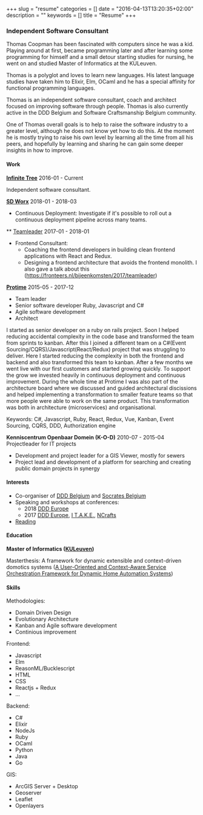 +++
slug = "resume"
categories = []
date = "2016-04-13T13:20:35+02:00"
description = ""
keywords = []
title = "Resume"
+++

### Independent Software Consultant

Thomas Coopman has been fascinated with computers since he was a kid. Playing around at first, became programming later and after learning some programming for himself and a small detour starting studies for nursing, he went on and studied Master of Informatics at the KULeuven.

Thomas is a polyglot and loves to learn new languages. His latest language studies have taken him to Elixir, Elm, OCaml and he has a special affinity for functional programming languages.

Thomas is an independent software consultant, coach and architect focused on improving software through people. Thomas is also currently active in the DDD Belgium and Software Craftsmanship Belgium community.

One of Thomas overall goals is to help to raise the software industry to a greater level, although he does not know yet how to do this. At the moment he is mostly trying to raise his own level by learning all the time from all his peers, and hopefully by learning and sharing he can gain some deeper insights in how to improve.

#### Work

**[Infinite Tree](/)** 2016-01 - Current

Independent software consultant.

**[SD Worx](https://www.sdworx.com/)**
2018-01 - 2018-03

- Continuous Deployment: Investigate if it's possible to roll out a continuous deployment pipeline across many teams.

** [Teamleader](https://www.teamleader.eu/)
2017-01 - 2018-01

- Frontend Consultant: 
    * Coaching the frontend developers in building clean frontend applications with React and Redux.
    * Designing a frontend architecture that avoids the frontend monolith. I also gave a talk about this (https://fronteers.nl/bijeenkomsten/2017/teamleader)

**[Protime](www.protime.eu)**
2015-05 - 2017-12

- Team leader
- Senior software developer Ruby, Javascript and C#
- Agile software development
- Architect

I started as senior developer on a ruby on rails project. Soon I helped reducing accidental complexity in the code base and transformed the team from sprints to kanban. After this I joined a different team on a C#(Event Sourcing/CQRS)/Javascript(React/Redux) project that was struggling to deliver. Here I started reducing the complexity in both the frontend and backend and also transformed this team to kanban. After a few months we went live with our first customers and started growing quickly. To support the grow we invested heavily in continuous deployment and continuous improvement. During the whole time at Protime I was also part of the architecture board where we discussed and guided architectural discissions and helped implementing a transformation to smaller feature teams so that more people were able to work on the same product. This transformation was both in architecture (microservices) and organisational.

Keywords: C#, Javascript, Ruby, React, Redux, Vue, Kanban, Event Sourcing, CQRS, DDD, Authorization engine

**Kenniscentrum Openbaar Domein (K-O-D)** 2010-07 - 2015-04 Projectleader for IT projects 

- Development and project leader for a GIS Viewer, mostly for sewers
- Project lead and development of a platform for searching and creating public domain projects in synergy

#### Interests

- Co-organiser of [DDD Belgium](https://www.meetup.com/dddbelgium/) and [Socrates Belgium](https://www.meetup.com/socratesbe/)
- Speaking and workshops at conferences:
    - 2018 [DDD Europe](https://dddeurope.com/2018/speakers/thomas-coopman/)
    - 2017 [DDD Europe](https://dddeurope.com/2017/speakers/thomas-coopman/#handson), [I T.A.K.E.](http://itakeunconf.com/sessions/playing-with-projections/), [NCrafts](http://ncrafts.io/)
- [Reading](https://www.goodreads.com/)
 
#### Education

**Master of Informatics ([KULeuven](http://www.kuleuven.be/))**

Masterthesis: A framework for dynamic extensible and context-driven domotics systems ([A User-Oriented and Context-Aware Service Orchestration Framework for Dynamic Home Automation Systems](https://link.springer.com/chapter/10.1007/978-3-642-13268-1_8))

#### Skills

Methodologies:

- Domain Driven Design
- Evolutionary Architecture
- Kanban and Agile software development
- Continious improvement

Frontend: 

- Javascript
- Elm
- ReasonML/Bucklescript
- HTML
- CSS
- Reactjs + Redux
- ...

Backend:

- C#
- Elixir
- NodeJs
- Ruby
- OCaml
- Python
- Java
- Go

GIS:

- ArcGIS Server + Desktop
- Geoserver
- Leaflet
- Openlayers

